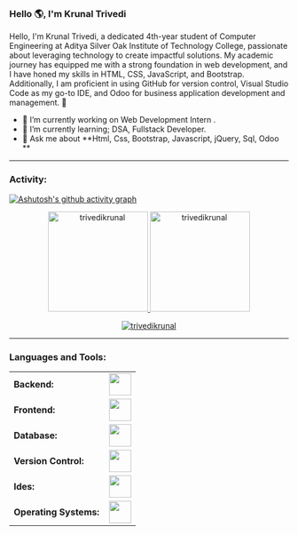 <link rel="stylesheet" type='text/css' href="https://cdn.jsdelivr.net/gh/devicons/devicon@latest/devicon.min.css" />

### Hello 🌎, I'm Krunal Trivedi

Hello, I'm Krunal Trivedi, a dedicated 4th-year student of Computer Engineering at Aditya Silver Oak Institute of Technology College, passionate about leveraging technology to create impactful solutions. My academic journey has equipped me with a strong foundation in web development, and I have honed my skills in HTML, CSS, JavaScript, and Bootstrap. Additionally, I am proficient in using GitHub for version control, Visual Studio Code as my go-to IDE, and Odoo for business application development and management. 🚀


  - 🔭 I’m currently working on Web Development Intern .
  - 🌱 I’m currently learning; DSA, Fullstack Developer.
  - 💬 Ask me about **Html, Css, Bootstrap, Javascript, jQuery, Sql, Odoo **




------
<h3 align="left">Activity:</h3>

[![Ashutosh's github activity graph](https://github-readme-activity-graph.vercel.app/graph?username=trivedikrunal&bg_color=100f0f&color=4c5e9e&line=4c569e&point=403e41&area=true&hide_border=true)](https://github.com/ashutosh00710/github-readme-activity-graph)

<div align="center">
  <a href="https://github.com/trivedikrunal">
    <img height="180em" src="https://github-readme-stats.vercel.app/api/top-langs?username=trivedikrunal&show_icons=true&locale=en&layout=compact&theme=tokyonight" alt="trivedikrunal"/>
    <img height="180em" src="https://github-readme-stats.vercel.app/api?username=trivedikrunal&show_icons=true&locale=en&layout=compact&theme=tokyonight" alt="trivedikrunal"/>
  </a>
</div>
<p align="center">
  <a href="https://github.com/trivedikrunal">
    <img src="https://github-readme-streak-stats.herokuapp.com/?user=trivedikrunal&&theme=tokyonight" alt="trivedikrunal" />
  </a>
</p>

------
<h3 align="left">Languages and Tools:</h3>
<table>
    <tr>
        <td style="font-weight: bold; padding-right: 10px; vertical-align: center; border: none;">Backend:</td>
        <td><img height="40" src="https://skillicons.dev/icons?i=python,nodejs,cpp"/></td>
    </tr>
    <tr>
        <td style="font-weight: bold; padding-right: 10px; vertical-align: center;">Frontend:</td>
        <td><img height="40" src="https://skillicons.dev/icons?i=bootstrap,html,css,js"/></td>
    </tr>
    <tr>
        <td style="font-weight: bold; padding-right: 10px; vertical-align: center; border: none;">Database:</td>
        <td><img height="40" src="https://skillicons.dev/icons?i=mysql"/></td>
    </tr>
    <tr>
        <td style="font-weight: bold; padding-right: 10px; vertical-align: center; border: none;">Version Control:</td>
        <td><img height="40" src="https://skillicons.dev/icons?i=git,github,gitlab"/></td>
    </tr>
    <tr>
        <td style="font-weight: bold; padding-right: 10px; vertical-align: center; border: none;">Ides:</td>
        <td><img height="40" src="https://skillicons.dev/icons?i=vscode,visualstudio,sublime"/></td>
    </tr>
    <tr>
        <td style="font-weight: bold; padding-right: 10px; vertical-align: center; border: none;">Operating Systems:</td>
        <td><img height="40" src="https://skillicons.dev/icons?i=windows,ubuntu"/></td>
    </tr>
</table>
